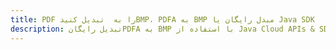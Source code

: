 ---title: PDF را به  تبدیل کنیدBMP، PDFA به BMP مبدل رایگان یا Java SDKdescription: تبدیل رایگانPDFA به BMP با استفاده از Java Cloud APIs & SDK همچنین اسناد PDF را در Cloud ایجاد، ویرایش و رندر کنید.---